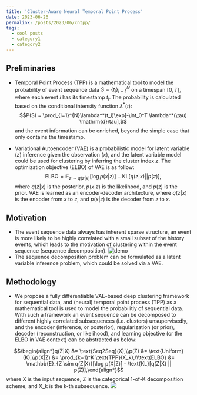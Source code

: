 ```yaml
---
title: 'Cluster-Aware Neural Temporal Point Process'
date: 2023-06-26
permalink: /posts/2023/06/cntpp/
tags:
  - cool posts
  - category1
  - category2
---
```


<!-- ## Cluster-Aware Neural Temporal Point Process -->

## Preliminaries 

- Temporal Point Process (TPP) is a mathematical tool to model the probability of event sequence data  $S = \{t_i\}_{i=1}^{N}$ on a timespan $[0, T]$, where each event $i$ has its timestamp $t_i$. The probability is calculated based on the conditional intensity function $\lambda^*(t)$: $$P(S) = \prod_{i=1}^{N}\lambda^*(t_i)\exp[-\int_0^T \lambda^*(\tau) \mathrm{d}\tau],$$ and the event information can be enriched, beyond the simple case that only contains the timestamp.

- Variational Autoencoder (VAE) is a probabilistic model for latent variable ($z$) inference given the observation ($x$), and the latent variable model could be used for clustering by inferring the cluster index $z$. The optimization objective (ELBO) of VAE is as follow: $$\text{ELBO}   = \mathbb{E}_{z \sim q(z|x)}[\log p(x|z)] - \text{KL}[q(z|x) || p(z)],$$ where $q(z|x)$ is the posterior, $p(x|z)$ is the likelihood, and $p(z)$ is the prior. VAE is learned as an encoder-decoder architecture, where $q(z|x)$ is the encoder from $x$ to $z$, and $p(x|z)$ is the decoder from $z$ to $x$.

## Motivation

- The event sequence data always has inherent sparse structure, an event is more likely to be highly correlated with a small subset of the history events, which leads to the motivation of clustering within the event sequence (sequence decomposition). ![demo](https://github.com/Arthur-99/Arthur-99.github.io/tree/master/_posts/cluster.png)
- The sequence decomposition problem can be formulated as a latent variable inference problem, which could be solved via a VAE.

## Methodology

- We propose a fully differentiable VAE-based deep clustering framework for sequential data, and (neural) temporal point process (TPP) as a mathematical tool is used to model the probabilitiy of sequential data. With such a framework an event sequence can be decomposed to different highly correlated subsequences (i.e. clusters) unsupervisedly, and the encoder (inference, or posterior), regularization (or prior), decoder (reconstruction, or likelihood), and learning objective (or the ELBO in VAE context) can be abstracted as below: 

$$\begin{align*}q(Z|X) &= \text{Seq2Seq}(X),\\p(Z)   &= \text{Uniform}(K),\\p(X|Z) &= \prod_{k=1}^K \text{TPP}(X_k),\\\text{ELBO} &= \mathbb{E}_{Z \sim q(Z|X)}[\log p(X|Z)] - \text{KL}[q(Z|X) || p(Z)],\end{align*}$$ 
where X is the input sequence, Z is the categorical 1-of-K decomposition scheme, and X_k is the k-th subsequence.
![](https://github.com/Arthur-99/Arthur-99.github.io/tree/master/_posts/demo.png)